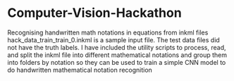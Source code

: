 # Computer-Vision-Hackathon
Recognising handwritten math notations in equations from inkml files
hack_data_train_train_0.inkml is a sample input file. The test data files did not have the truth labels.
I have included the utility scripts to process, read, and split the inkml file into different mathematical notations 
and group them into folders by notation so they can be used to train a simple CNN model to do handwritten mathematical 
notation recognition

